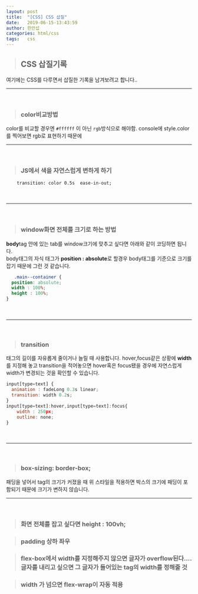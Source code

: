 ```yaml
---
layout: post
title:  "[CSS] CSS 삽질"
date:   2019-06-15-13:43:59
author: 한만섭
categories: html/css
tags:	css 
---
```


> ## CSS 삽질기록 
  여기에는 CSS를 다루면서 삽질한 기록을 남겨보려고 합니다..
　    
  
***

　  
> ### color비교방법 
  color를 비교할 경우엔 `#ffffff` 이 아닌 `rgb`방식으로 해야함. console에 style.color를 찍어보면 rgb로 표현하기 때문에 
 　    
  
***

　   
  
> ### JS에서 색을 자연스럽게 변하게 하기 
  ```
      transition: color 0.5s  ease-in-out;
  ```
 　    
  
***

　   
> ### window화면 전체를 크기로 하는 방법 
  **body**tag 안에 있는 tab를 window크기에 맞추고 싶다면 아래와 같이 코딩하면 됩니다.  
  body태그의 자식 태그가 **position : absolute**로 할경우 body태그를 기준으로 크기를 잡기 때문에 그런 것 같습니다. 
  ```css
     .main--container {
    position: absolute;
    width : 100%;
    height : 100%;
  }
  ```
　    
  
***

　  
> ### transition
  태그의 길이를 자유롭게 줄이거나 늘릴 때 사용합니다. hover,focus같은 상황에 **width**를 지정해 놓고 transition을 적어놓으면 
  hover혹은 focus됐을 경우에 자연스럽게 width가 변경되는 것을 확인할 수 있습니다. 
  ```javascript
  input[type=text] {
    animation : fadeLong 0.3s linear;
    transition: width 0.2s;
  }
  input[type=text]:hover,input[type=text]:focus{
      width : 250px;
      outline: none;
  }
  ```
　    
  
***

　  
> ### box-sizing: border-box;

패딩을 넣어서 tag의 크기가 커졌을 때 위 스타일을 적용하면 박스의 크기에 패딩이 포함되기 때문에 크기가 변하지
않습니다. 
　  

***

　  
> ### 화면 전체를 잡고 싶다면 height : 100vh;


> ### padding 상하 좌우 

> ### flex-box에서 width를 지정해주지 않으면 글자가 overflow된다.... 글자를 내리고 싶으면 그 글자가 들어있는 tag의 width를 정해줄 것 

> ### width 가 넘으면 flex-wrap이 자동 적용 

